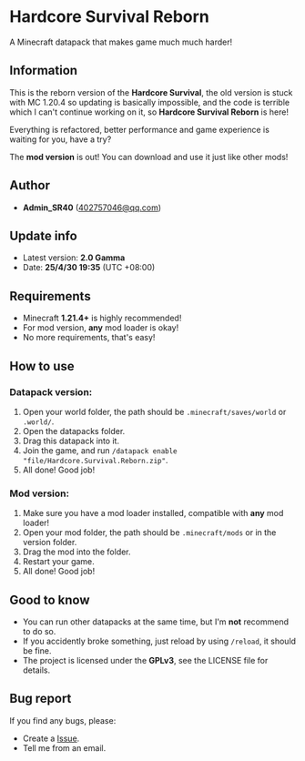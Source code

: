 # Hardcore Survival Reborn

A Minecraft datapack that makes game much much harder!

## Information
This is the reborn version of the **Hardcore Survival**, the old version is stuck with MC 1.20.4 so updating is basically impossible, and the code is terrible which I can't continue working on it, so **Hardcore Survival Reborn** is here!

Everything is refactored, better performance and game experience is waiting for you, have a try?

The **mod version** is out! You can download and use it just like other mods!

## Author
- **Admin_SR40** (402757046@qq.com)

## Update info
- Latest version: **2.0 Gamma**
- Date: **25/4/30 19:35** (UTC +08:00)

## Requirements
- Minecraft **1.21.4+** is highly recommended!
- For mod version, **any** mod loader is okay!
- No more requirements, that's easy!

## How to use
### Datapack version:
1. Open your world folder, the path should be `.minecraft/saves/world` or `.world/`.
2. Open the datapacks folder.
3. Drag this datapack into it.
4. Join the game, and run `/datapack enable "file/Hardcore.Survival.Reborn.zip"`.
5. All done! Good job!

### Mod version:
1. Make sure you have a mod loader installed, compatible with **any** mod loader!
2. Open your mod folder, the path should be `.minecraft/mods` or in the version folder.
3. Drag the mod into the folder.
4. Restart your game.
5. All done! Good job!

## Good to know
- You can run other datapacks at the same time, but I'm **not** recommend to do so.
- If you accidently broke something, just reload by using `/reload`, it should be fine.
- The project is licensed under the **GPLv3**, see the LICENSE file for details.

## Bug report
If you find any bugs, please:
- Create a [Issue](https://github.com/Admin-SR40/Hardcore-Survival-Reborn/issues/new).
- Tell me from an email.
